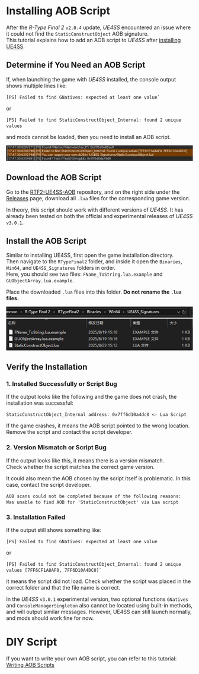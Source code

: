 # Installing AOB Script

After the *R-Type Final 2* `v2.0.4` update, *UE4SS* encountered an issue where it could not find the `StaticConstructObject` AOB signature.  
This tutorial explains how to add an AOB script to *UE4SS* after [installing UE4SS](InstallingUE4SS).

## Determine if You Need an AOB Script

If, when launching the game with *UE4SS* installed, the console output shows multiple lines like:

```
[PS] Failed to find GNatives: expected at least one value`
```

or

```
[PS] Failed to find StaticConstructObject_Internal: found 2 unique values
```

and mods cannot be loaded, then you need to install an AOB script.

![AOBErrorLog](../image/AOBErrorLog.png)

## Download the AOB Script

Go to the [RTF2-UE4SS-AOB](https://github.com/BLACKujira/RTF2-UE4SS-AOB) repository, and on the right side under the [Releases](https://github.com/BLACKujira/RTF2-UE4SS-AOB/releases) page, download all `.lua` files for the corresponding game version.

In theory, this script should work with different versions of *UE4SS*. It has already been tested on both the official and experimental releases of *UE4SS* `v3.0.1`.

## Install the AOB Script

Similar to installing UE4SS, first open the game installation directory.  
Then navigate to the `RTypeFinal2` folder, and inside it open the `Binaries`, `Win64`, and `UE4SS_Signatures` folders in order.  
Here, you should see two files: `FName_ToString.lua.example` and `GUObjectArray.lua.example`.

Place the downloaded `.lua` files into this folder. **Do not rename the `.lua` files.**

![UE4SS_Signatures](../image/UE4SS_Signatures.png)

## Verify the Installation

### 1. Installed Successfully or Script Bug

If the output looks like the following and the game does not crash, the installation was successful:

```
StaticConstructObject_Internal address: 0x7ff6d10a4dc0 <- Lua Script
```

If the game crashes, it means the AOB script pointed to the wrong location. Remove the script and contact the script developer.

### 2. Version Mismatch or Script Bug

If the output looks like this, it means there is a version mismatch.  
Check whether the script matches the correct game version.

It could also mean the AOB chosen by the script itself is problematic. In this case, contact the script developer.


```
AOB scans could not be completed because of the following reasons:
Was unable to find AOB for 'StaticConstructObject' via Lua script
```

### 3. Installation Failed

If the output still shows something like:


```
[PS] Failed to find GNatives: expected at least one value
```

or

```
[PS] Failed to find StaticConstructObject_Internal: found 2 unique values [7FF6CF1A8AF0, 7FF6D10A4DC0]`
```


it means the script did not load. Check whether the script was placed in the correct folder and that the file name is correct.

In the *UE4SS* `v3.0.1` experimental version, two optional functions `GNatives` and `ConsoleManagerSingleton` also cannot be located using built-in methods, and will output similar messages. However, UE4SS can still launch normally, and mods should work fine for now.

# DIY Script

If you want to write your own AOB script, you can refer to this tutorial: [Writing AOB Scripts](../../EX_ModInfrastructure/en/WritingAOBScripts.md.md)